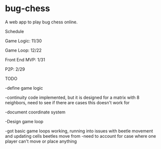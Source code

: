 # bug-chess
A web app to play bug chess online.

Schedule

Game Logic: 11/30

Game Loop: 12/22

Front End MVP: 1/31

P2P: 2/29

TODO

-define game logic

  -continuity code implemented, but it is designed for a matrix with 8 neighbors, need to see if there are cases this 
  doesn't work for

-document coordinate system
  
-Design game loop

  -got basic game loops working, running into issues with beetle movement and updating cells beetles move from
  -need to account for case where one player can't move or place anything

